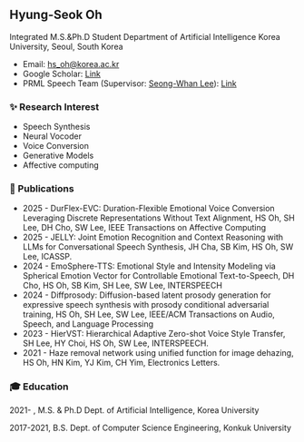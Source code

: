 ## Hyung-Seok Oh 
Integrated M.S.&Ph.D Student Department of Artificial Intelligence Korea University, Seoul, South Korea
 - Email: hs_oh@korea.ac.kr
 - Google Scholar: [Link](https://scholar.google.com/citations?user=pgJeqLIAAAAJ&hl=en)
 - PRML Speech Team (Supervisor: [Seong-Whan Lee](http://pr.korea.ac.kr/sub2_1.php?code=LSW)): [Link](https://prml-lab-speech-team.github.io/demo/)

### ✨ Research Interest
- Speech Synthesis
- Neural Vocoder
- Voice Conversion
- Generative Models
- Affective computing 

### 📖 Publications
- 2025 - DurFlex-EVC: Duration-Flexible Emotional Voice Conversion Leveraging Discrete Representations Without Text Alignment, HS Oh, SH Lee, DH Cho, SW Lee, IEEE Transactions on Affective Computing
- 2025 - JELLY: Joint Emotion Recognition and Context Reasoning with LLMs for Conversational Speech Synthesis, JH Cha, SB Kim, HS Oh, SW Lee, ICASSP.
- 2024 - EmoSphere-TTS: Emotional Style and Intensity Modeling via Spherical Emotion Vector for Controllable Emotional Text-to-Speech, DH Cho, HS Oh, SB Kim, SH Lee, SW Lee, INTERSPEECH
- 2024 - Diffprosody: Diffusion-based latent prosody generation for expressive speech synthesis with prosody conditional adversarial training, HS Oh, SH Lee, SW Lee, IEEE/ACM Transactions on Audio, Speech, and Language Processing
- 2023 - HierVST: Hierarchical Adaptive Zero-shot Voice Style Transfer, SH Lee, HY Choi, HS Oh, SW Lee, INTERSPEECH.
- 2021 - Haze removal network using unified function for image dehazing, HS Oh, HN Kim, YJ Kim, CH Yim, Electronics Letters.


### 🎓 Education
2021-    , M.S. & Ph.D Dept. of Artificial Intelligence, Korea University 

2017-2021, B.S. Dept. of Computer Science Engineering, Konkuk University 


<!--
**hsoh0306/hsoh0306** is a ✨ _special_ ✨ repository because its `README.md` (this file) appears on your GitHub profile.

Here are some ideas to get you started:

- 🔭 I’m currently working on ...
- 🌱 I’m currently learning ...
- 👯 I’m looking to collaborate on ...
- 🤔 I’m looking for help with ...
- 💬 Ask me about ...
- 📫 How to reach me: ...
- 😄 Pronouns: ...
- ⚡ Fun fact: ...
-->
